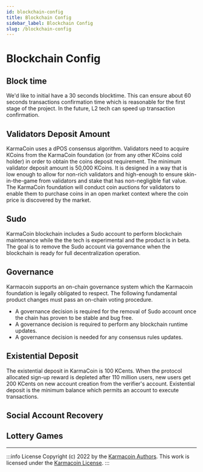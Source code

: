 ```yaml
---
id: blockchain-config
title: Blockchain Config
sidebar_label: Blockchain Config
slug: /blockchain-config
---
```


# Blockchain Config


## Block time
We'd like to initial have a 30 seconds blocktime. This can ensure about 60 seconds transactions confirmation time which is reasonable for the first stage of the project. In the future, L2 tech can speed up transaction confirmation.

## Validators Deposit Amount
KarmaCoin uses a dPOS consensus algorithm. Validators need to acquire KCoins from the KarmaCoin foundation (or from any other KCoins cold holder) in order to obtain the coins deposit requirement. The minimum validator deposit amount is 50,000 KCoins. It is designed in a way that is low enough to allow for non-rich validators and high-enough to ensure skin-in-the-game from validators and stake that has non-negligible fiat value. The KarmaCoin foundation will conduct coin auctions for validators to enable them to purchase coins in an open market context where the coin price is discovered by the market. 

## Sudo
KarmaCoin blockchain includes a Sudo account to perform blockchain maintenance while the the tech is experimental and the product is in beta. The goal is to remove the Sudo account via governance when the blockchain is ready for full decentralization operation.

## Governance
Karmacoin supports an on-chain governance system which the Karmacoin foundation is legally obligated to respect.
The following fundamental product changes must pass an on-chain voting procedure.

- A governance decision is required for the removal of Sudo account once the chain has proven to be stable and bug free.
- A governance decision is required to perform any blockchain runtime updates.
- A governance decision is needed for any consensus rules updates.

## Existential Deposit
The existential deposit in KarmaCoin is 100 KCents. When the protocol allocated sign-up reward is depleted after 110 million users, new users get 200 KCents on new account creation from the verifier's account. Existential deposit is the minimum balance which permits an account to execute transactions.

## Social Account Recovery


## Lottery Games



---
:::info License
Copyright (c) 2022 by the [Karmacoin Authors](https://github.com/avive/karmacoin-docs). This work is licensed under the [Karmacoin License](/docs/license).
:::
